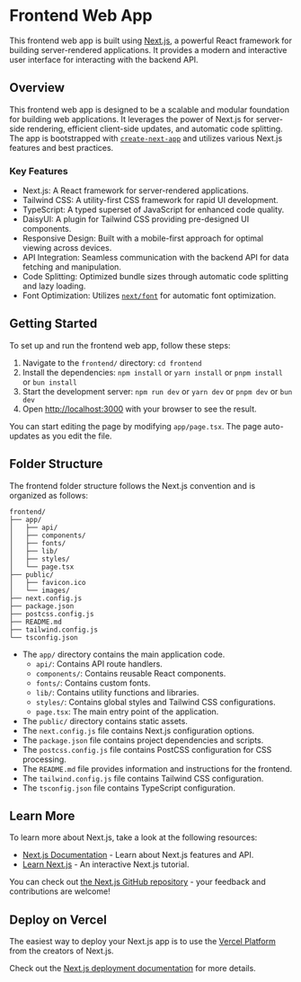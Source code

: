 # Frontend Web App

This frontend web app is built using [Next.js](https://nextjs.org/), a powerful React framework for building server-rendered applications. It provides a modern and interactive user interface for interacting with the backend API.

## Overview

This frontend web app is designed to be a scalable and modular foundation for building web applications. It leverages the power of Next.js for server-side rendering, efficient client-side updates, and automatic code splitting. The app is bootstrapped with [`create-next-app`](https://github.com/vercel/next.js/tree/canary/packages/create-next-app) and utilizes various Next.js features and best practices.

### Key Features

- Next.js: A React framework for server-rendered applications.
- Tailwind CSS: A utility-first CSS framework for rapid UI development.
- TypeScript: A typed superset of JavaScript for enhanced code quality.
- DaisyUI: A plugin for Tailwind CSS providing pre-designed UI components.
- Responsive Design: Built with a mobile-first approach for optimal viewing across devices.
- API Integration: Seamless communication with the backend API for data fetching and manipulation.
- Code Splitting: Optimized bundle sizes through automatic code splitting and lazy loading.
- Font Optimization: Utilizes [`next/font`](https://nextjs.org/docs/basic-features/font-optimization) for automatic font optimization.

## Getting Started

To set up and run the frontend web app, follow these steps:

1. Navigate to the `frontend/` directory:
```cd frontend```
2. Install the dependencies:
```npm install```
or
```yarn install```
or
```pnpm install```
or
```bun install```
3. Start the development server:
```npm run dev```
or
```yarn dev```
or
```pnpm dev```
or
```bun dev```
4. Open [http://localhost:3000](http://localhost:3000) with your browser to see the result.

You can start editing the page by modifying `app/page.tsx`. The page auto-updates as you edit the file.

## Folder Structure

The frontend folder structure follows the Next.js convention and is organized as follows:
```
frontend/
├── app/
│   ├── api/
│   ├── components/
│   ├── fonts/
│   ├── lib/
│   ├── styles/
│   └── page.tsx
├── public/
│   ├── favicon.ico
│   └── images/
├── next.config.js
├── package.json
├── postcss.config.js
├── README.md
├── tailwind.config.js
└── tsconfig.json
```
- The `app/` directory contains the main application code.
  - `api/`: Contains API route handlers.
  - `components/`: Contains reusable React components.
  - `fonts/`: Contains custom fonts.
  - `lib/`: Contains utility functions and libraries.
  - `styles/`: Contains global styles and Tailwind CSS configurations.
  - `page.tsx`: The main entry point of the application.
- The `public/` directory contains static assets.
- The `next.config.js` file contains Next.js configuration options.
- The `package.json` file contains project dependencies and scripts.
- The `postcss.config.js` file contains PostCSS configuration for CSS processing.
- The `README.md` file provides information and instructions for the frontend.
- The `tailwind.config.js` file contains Tailwind CSS configuration.
- The `tsconfig.json` file contains TypeScript configuration.

## Learn More

To learn more about Next.js, take a look at the following resources:

- [Next.js Documentation](https://nextjs.org/docs) - Learn about Next.js features and API.
- [Learn Next.js](https://nextjs.org/learn) - An interactive Next.js tutorial.

You can check out [the Next.js GitHub repository](https://github.com/vercel/next.js/) - your feedback and contributions are welcome!

## Deploy on Vercel

The easiest way to deploy your Next.js app is to use the [Vercel Platform](https://vercel.com/new?utm_medium=default-template&filter=next.js&utm_source=create-next-app&utm_campaign=create-next-app-readme) from the creators of Next.js.

Check out the [Next.js deployment documentation](https://nextjs.org/docs/deployment) for more details.